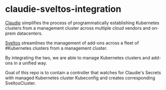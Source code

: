 # claudie-sveltos-integration

[Claudie](https://github.com/berops/claudie) simplifies the process of programmatically establishing Kubernetes clusters from a management cluster across multiple cloud vendors and on-prem datacenters.

[Sveltos](https://github.com/projectsveltos) streamlines the management of add-ons across a fleet of #Kubernetes clusters from a management cluster.

By integrating the two, we are able to manage Kubernetes clusters and add-ons in a unified way.

Goal of this repo is to contain a controller that watches for Claudie's Secrets with managed Kubernetes cluster Kubeconfig and creates corresponding SveltosCluster.
